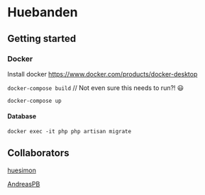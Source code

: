 # Huebanden

## Getting started

### Docker

Install docker https://www.docker.com/products/docker-desktop

`docker-compose build` // Not even sure this needs to run?! 😃

`docker-compose up`

#### Database

`docker exec -it php php artisan migrate `

## Collaborators

[huesimon](https://github.com/huesimon)

[AndreasPB](https://github.com/andreaspb)
